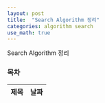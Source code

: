 ```yaml
---
layout: post
title:  "Search Algorithm 정리"
categories: algorithm search
use_math: true
---
```


Search Algorithm 정리

### 목차






|제목|날짜|
|--------------------------------------|-------------|







